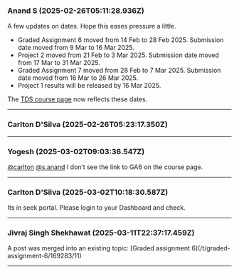 ### Anand S (2025-02-26T05:11:28.936Z)

A few updates on dates. Hope this eases pressure a little.

  * Graded Assignment 6 moved from 14 Feb to 28 Feb 2025. Submission date moved from 9 Mar to 16 Mar 2025.
  * Project 2 moved from 21 Feb to 3 Mar 2025. Submission date moved from 17 Mar to 31 Mar 2025.
  * Graded Assignment 7 moved from 28 Feb to 7 Mar 2025. Submission date moved from 16 Mar to 26 Mar 2025.
  * Project 1 results will be released by 16 Mar 2025.

The [TDS course page](https://tds.s-anand.net/) now reflects these dates.


---
### Carlton D'Silva (2025-02-26T05:23:17.350Z)




---
### Yogesh (2025-03-02T09:03:36.547Z)

[@carlton](/u/carlton) [@s.anand](/u/s.anand) I don’t see the link to GA6 on
the course page.


---
### Carlton D'Silva (2025-03-02T10:18:30.587Z)

Its in seek portal. Please login to your Dashboard and check.


---
### Jivraj Singh Shekhawat (2025-03-11T22:37:17.459Z)

A post was merged into an existing topic: [Graded assignment 6](/t/graded-
assignment-6/169283/11)


---
